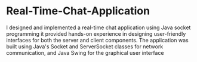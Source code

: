 # Real-Time-Chat-Application
I designed and implemented a real-time chat application using Java socket programming it provided hands-on experience in designing user-friendly interfaces for both the server and client components. The application was built using Java's Socket and ServerSocket classes for network communication, and Java Swing for the graphical user interface 
